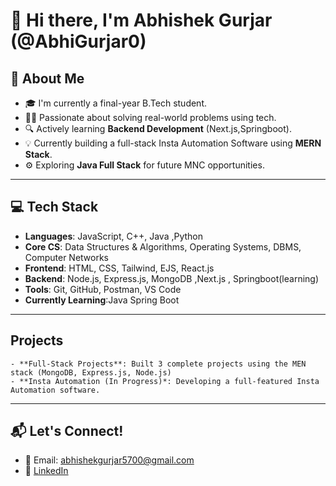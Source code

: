 # 👋 Hi there, I'm Abhishek Gurjar (@AbhiGurjar0)

## 🚀 About Me

- 🎓 I'm currently a final-year B.Tech student.
- 👨‍💻 Passionate about solving real-world problems using tech.
- 🔍 Actively learning **Backend Development** (Next.js,Springboot).
- 💡 Currently building a full-stack Insta Automation Software using **MERN Stack**.
- ⚙️ Exploring **Java Full Stack** for future MNC opportunities.


---

## 💻 Tech Stack

- **Languages**: JavaScript, C++, Java ,Python
- **Core CS**: Data Structures & Algorithms, Operating Systems, DBMS, Computer Networks
- **Frontend**: HTML, CSS, Tailwind, EJS, React.js
- **Backend**: Node.js, Express.js, MongoDB ,Next.js , Springboot(learning)
- **Tools**: Git, GitHub, Postman, VS Code
- **Currently Learning**:Java Spring Boot

---
## Projects

    - **Full-Stack Projects**: Built 3 complete projects using the MEN stack (MongoDB, Express.js, Node.js)
    - **Insta Automation (In Progress)*: Developing a full-featured Insta Automation software.
---

## 📬 Let's Connect!
- 📧 Email: abhishekgurjar5700@gmail.com
- 🔗 [LinkedIn](https://www.linkedin.com/in/abhigurjar0/)



